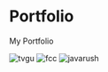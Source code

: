 # Portfolio
My Portfolio

![tvgu](https://github.com/nikGrape/Portfolio/assets/48928594/3b470976-800f-40d0-88da-baff6e29feb4)
![fcc](https://github.com/nikGrape/Portfolio/assets/48928594/054d5ee1-be8d-4f68-be9c-2736c6a29d74)
![javarush](https://github.com/nikGrape/Portfolio/assets/48928594/fea6e7a0-1134-4739-8fbe-b3d00b597812)
